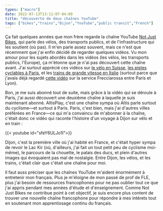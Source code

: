 ```yaml
---
types: ["macro"]
date: 2022-07-13T13:11:07-04:00
title: "découverte de deux chaînes YouTube"
tags: ["bikes","trains","Dijon","YouTube","public transit","French"]
---
```


Ça fait quelques années que mon frère regarde la chaîne YouTube [Not Just Bikes](https://www.youtube.com/c/notjustbikes), qui parle des vélos, des transports publics, et de l'infrastructure qui les soutient (où pas). Il m'en parle assez souvent, mais ce n'est que récemment que j'ai enfin décidé de regarder quelques vidéos. Vu mon amour pour les sujets abordés dans les vidéos (les vélos, les transports publics, l'Europe), ça m'étonne que je n'ai pas découvert cette chaîne avant. J'ai surtout apprécié ces vidéos sur [le vélo en Suisse](https://www.youtube.com/watch?v=pWnreLG_cvc), [les pistes cyclables à Paris](https://www.youtube.com/watch?v=sI-1YNAmWlk), et les [trains de grande vitesse en Italie](https://www.youtube.com/watch?v=IbFGG4T3_Yo) (surtout parce que j'avais déjà regardé [cette vidéo](https://www.youtube.com/watch?v=q1SuQHplm00) sur la service Frecciarossa entre Paris et Lyon). 

Bon, je me suis abonné tout de suite, mais grâce à la vidéo qui se déroule à Paris, j'ai aussi découvert une deuxième chaîne à laquelle je suis maintenant abonné. AltisPlay, c'est une chaîne sympa où Altis parle surtout du cyclisme—et surtout à Paris. Paris, c'est bien, mais j'ai d'autres villes préférées en France—ce qui m'a convaincu de m'abonner à la chaîne, c'était donc ce vidéo qui raconte l'histoire d'un voyage à Dijon sur vélo et en train :

{{< youtube id="sfeY6ULJo1I">}}

Dijon, c'est la première ville où j'ai habité en France, et c'était hyper sympa de revoir le Lac Kir (où, d'ailleurs, j'ai fait un tout petit peu de cyclisme moi-même), le parcours de la chouette, le palais des ducs, et plein d'autres images qui évoquaient pas mal de nostalgie. Entre Dijon, les vélos, et les trains, c'était clair que c'était une chaîne pour moi. 

Il faut auss préciser que les chaînes YouTube m'aident énormément à entretenir mon français. Plus je m'éloigne de mon passé de prof de FLE, plus j'ai besoin de ressources francophones pour ne pas oublier tout ce que j'ai appris pendant mes années d'étude et d'enseignement. Comme Not Just Bikes ne contribue point à cet objectif, je suis encore plus content de trouver une nouvelle chaîne francophone pour répondre à mes intérets tout en soutenant mon apprentissage continu du français.
